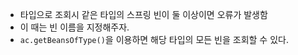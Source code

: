 

- 타입으로 조회시 같은 타입의 스프링 빈이 둘 이상이면 오류가 발생함
- 이 때는 빈 이름을 지정해주자.
- `ac.getBeansOfType()`을 이용하면 해당 타입의 모든 빈을 조회할 수 있다.
